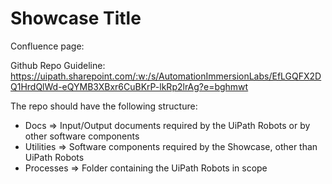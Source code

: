 # Showcase Title

Confluence page:


Github Repo Guideline:
https://uipath.sharepoint.com/:w:/s/AutomationImmersionLabs/EfLGQFX2DQ1HrdQlWd-eQYMB3XBxr6CuBKrP-lkRp2lrAg?e=bghmwt 

The repo should have the following structure:
- Docs => Input/Output documents required by the UiPath Robots or by other software components
- Utilities => Software components required by the Showcase, other than UiPath Robots
- Processes => Folder containing the UiPath Robots in scope
